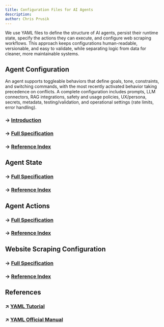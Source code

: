 ```yaml
---
title: Configuration Files for AI Agents
description:
author: Chris Prusik
---
```


We use YAML files to define the structure of AI agents, persist their runtime state, specify the actions they can execute, and configure web scraping workflows. This approach keeps configurations human-readable, versionable, and easy to validate, while separating logic from data for cleaner, more maintainable systems.

<!--
YAML schemas define the structure, allowed fields, data types, and validation rules for 
AI Agent configurations. 
By describing what a valid configuration should look like, schemas help catch errors early, 
ensure consistency across environments, and enable richer tooling such as auto-completion, 
linting, and documentation hints in editors. 

They also make configurations more maintainable and self-descriptive, 
improving collaboration between teams. 
In practice, a schema acts as a contract that both authors and automated systems 
can rely on when creating, validating, and processing YAML files.
-->

## Agent Configuration

An agent supports toggleable behaviors that define goals, tone, constraints, and switching commands, with the most recently activated behavior taking precedence on conflicts. A complete configuration includes prompts, LLM connectors, RAG integrations, safety and usage policies, UX/persona, secrets, metadata, testing/validation, and operational settings (rate limits, error handling).

### → [Introduction](../yaml-agent/index.md)
### → [Full Specification](../yaml-agent/autogen-root.md)
### → [Reference Index](../yaml-agent/autogen-reference-index.md)
<!-- ### →  [Reference](../yaml-agent/autogen-reference.md) -->

## Agent State

<!-- ### → [Introduction](../yaml-state/index.md) -->
### → [Full Specification](../yaml-state/autogen-root.md)
### → [Reference Index](../yaml-state/autogen-reference-index.md)

## Agent Actions

<!-- ### → [Introduction](../yaml-action/index.md) -->
### → [Full Specification](../yaml-action/autogen-root.md)
### → [Reference Index](../yaml-action/autogen-reference-index.md)

## Website Scraping Configuration

<!-- ### → [Introduction](../yaml-webscraping/index.md) -->
### → [Full Specification](../yaml-webscraping/autogen-root.md)
### → [Reference Index](../yaml-webscraping/autogen-reference-index.md)

## References

### ↗ [YAML Tutorial](https://www.cloudbees.com/blog/yaml-tutorial-everything-you-need-get-started)
### ↗ [YAML Official Manual](https://yaml.org/spec/1.2.2/)
